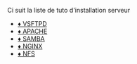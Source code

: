 Ci suit la liste de tuto d'installation serveur
<ul>
    <li><a href="VSFTPD">♦ VSFTPD</a></li>
    <li><a href="APACHE">♦ APACHE</a></li>
    <li><a href="SAMBA">♦ SAMBA</a></li>
    <li><a href="NGINX">♦ NGINX</a></li>
    <li><a href="NFS">♦ NFS</a></li>
</ul>